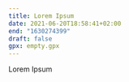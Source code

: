 ```yaml
---
title: Lorem Ipsum
date: 2021-06-20T18:58:41+02:00
end: "1630274399"
draft: false
gpx: empty.gpx
---
```


Lorem Ipsum
